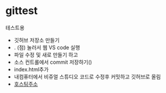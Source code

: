 # gittest
테스트용

+ 깃허브 저장소 만들기
+ . (점) 눌러서 웹 VS code 실행
+ 파일 수정 및 새로 만들기 하고
+ 소스 컨트롤에서  commit 저장하기()
+ index.html추가
+ 내컴퓨터에서 비쥬얼 스튜디오 코드로 수정후 커밋하고 깃허브로 올림
+ [호스팅주소](https://blazing1210.github.io/gittest/)